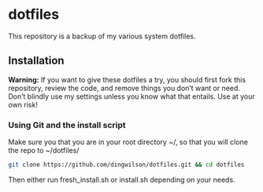 # dotfiles

This repository is a backup of my various system dotfiles.

## Installation

**Warning:** If you want to give these dotfiles a try, you should first fork this repository, review the code, and remove things you don’t want or need. Don’t blindly use my settings unless you know what that entails. Use at your own risk!

### Using Git and the install script

Make sure you that you are in your root directory ~/, so that you will clone the repo to ~/dotfiles/

```bash
git clone https://github.com/dingwilson/dotfiles.git && cd dotfiles 
```

Then either run fresh_install.sh or install.sh depending on your needs.
